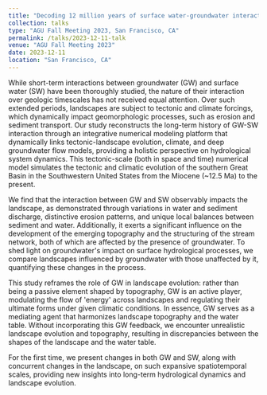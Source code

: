 ```yaml
---
title: "Decoding 12 million years of surface water-groundwater interactions in the southern Great Basin, USA: insights into the dynamics of long-term hydrological processes"
collection: talks
type: "AGU Fall Meeting 2023, San Francisco, CA"
permalink: /talks/2023-12-11-talk
venue: "AGU Fall Meeting 2023"
date: 2023-12-11
location: "San Francisco, CA"
---
```


While short-term interactions between groundwater (GW) and surface water (SW) have been thoroughly studied, the nature of their interaction over geologic timescales has not received equal attention. Over such extended periods, landscapes are subject to tectonic and climate forcings, which dynamically impact geomorphologic processes, such as erosion and sediment transport.
Our study reconstructs the long-term history of GW-SW interaction through an integrative numerical modeling platform that dynamically links tectonic-landscape evolution, climate, and deep groundwater flow models, providing a holistic perspective on hydrological system dynamics. This tectonic-scale (both in space and time) numerical model simulates the tectonic and climatic evolution of the southern Great Basin in the Southwestern United States from the Miocene (~12.5 Ma) to the present.

We find that the interaction between GW and SW observably impacts the landscape, as demonstrated through variations in water and sediment discharge, distinctive erosion patterns, and unique local balances between sediment and water. Additionally, it exerts a significant influence on the development of the emerging topography and the structuring of the stream network, both of which are affected by the presence of groundwater. To shed light on groundwater's impact on surface hydrological processes, we compare landscapes influenced by groundwater with those unaffected by it, quantifying these changes in the process.

This study reframes the role of GW in landscape evolution: rather than being a passive element shaped by topography, GW is an active player, modulating the flow of 'energy' across landscapes and regulating their ultimate forms under given climatic conditions. In essence, GW serves as a mediating agent that harmonizes landscape topography and the water table. Without incorporating this GW feedback, we encounter unrealistic landscape evolution and topography, resulting in discrepancies between the shapes of the landscape and the water table.

For the first time, we present changes in both GW and SW, along with concurrent changes in the landscape, on such expansive spatiotemporal scales, providing new insights into long-term hydrological dynamics and landscape evolution.
